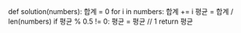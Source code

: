 def solution(numbers):
    합계 = 0
    for i in numbers:
        합계 += i
    평균 = 합계 / len(numbers)
    if 평균 % 0.5 != 0:
        평균 = 평균 // 1
    return 평균